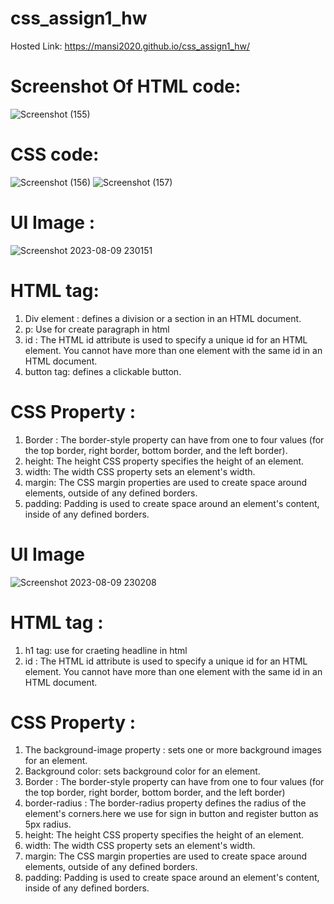 # css_assign1_hw
Hosted Link: https://mansi2020.github.io/css_assign1_hw/   

# Screenshot Of HTML code:
![Screenshot (155)](https://github.com/mansi2020/css_assign1_hw/assets/57188328/7cc2f17d-d856-4e74-b1b0-841b52c08e51) 

# CSS code:  
![Screenshot (156)](https://github.com/mansi2020/css_assign1_hw/assets/57188328/4cb5db71-bac3-44ec-9a00-1b8c9b1b5d3f)
![Screenshot (157)](https://github.com/mansi2020/css_assign1_hw/assets/57188328/97ece42f-1b88-48b9-9e99-fb7a7b0c45f8)   

# UI Image : 
![Screenshot 2023-08-09 230151](https://github.com/mansi2020/css_assign1_hw/assets/57188328/51b02384-1662-4953-8e37-b8e361afff4e) 

# HTML tag:  
1) Div element : defines a division or a section in an HTML document.
2) p: Use for create paragraph in html
3) id : The HTML id attribute is used to specify a unique id for an HTML element. You cannot have more than one element with the same id in an HTML document.
4) button tag: defines a clickable button.

# CSS Property : 
1) Border : The border-style property can have from one to four values (for the top border, right border, bottom border, and the left border).
2) height:  The height CSS property specifies the height of an element.
3) width: The width CSS property sets an element's width.
4) margin:  The CSS margin properties are used to create space around elements, outside of any defined borders.
5) padding:  Padding is used to create space around an element's content, inside of any defined borders.  
 
# UI Image
![Screenshot 2023-08-09 230208](https://github.com/mansi2020/css_assign1_hw/assets/57188328/b8681fd2-7294-493e-83ee-a7c663ad6985)

# HTML  tag :
1)  h1 tag: use for craeting headline in html
2)  id : The HTML id attribute is used to specify a unique id for an HTML element. You cannot have more than one element with the same id in an HTML document.  

# CSS Property : 
1) The background-image property : sets one or more background images for an element.  
2) Background color: sets background color for an element.   
3) Border : The border-style property can have from one to four values (for the top border, right border, bottom border, and the left border)
4) border-radius : The border-radius property defines the radius of the element's corners.here we use for sign in button and register button as 5px radius.
5) height:  The height CSS property specifies the height of an element.
6) width: The width CSS property sets an element's width.
7) margin:  The CSS margin properties are used to create space around elements, outside of any defined borders.
8) padding:  Padding is used to create space around an element's content, inside of any defined borders.  

 









